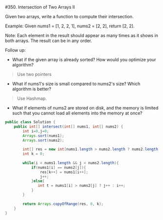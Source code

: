 #350. Intersection of Two Arrays II

Given two arrays, write a function to compute their intersection.

Example:
Given nums1 = [1, 2, 2, 1], nums2 = [2, 2], return [2, 2].

Note:
Each element in the result should appear as many times as it shows in both arrays.
The result can be in any order.

Follow up:
* What if the given array is already sorted? How would you optimize your algorithm?

> Use two pointers

* What if nums1's size is small compared to nums2's size? Which algorithm is better?

> Use Hashmap.

* What if elements of nums2 are stored on disk, and the memory is limited such that you cannot load all elements into the memory at once?

```java
public class Solution {
    public int[] intersect(int[] nums1, int[] nums2) {
        int i=0,j=0;
        Arrays.sort(nums1);
        Arrays.sort(nums2);
        
        int[] res = new int[nums1.length > nums2.length ? nums2.length : nums1.length];
        int k = 0;
        
        while(i < nums1.length && j < nums2.length){
            if(nums1[i] == nums2[j]){
                res[k++] = nums1[i++];
                j++;
            }else{
               int t = nums1[i] > nums2[j] ? j++ : i++;
            }
        }
        
        return Arrays.copyOfRange(res, 0, k);
    }
}
```